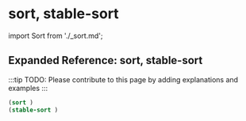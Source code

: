 # sort, stable-sort

import Sort from './_sort.md';

<Sort />

## Expanded Reference: sort, stable-sort

:::tip
TODO: Please contribute to this page by adding explanations and examples
:::

```lisp
(sort )
(stable-sort )
```
